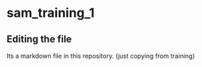 # sam_training_1

## Editing the file

Its a markdown file in this repository. (just copying from training)
